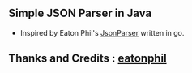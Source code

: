 ## Simple JSON Parser in Java

- Inspired by Eaton Phil's [JsonParser](https://github.com/eatonphil/pj/tree/master) written in go.

## Thanks and Credits : [eatonphil](https://github.com/eatonphil)